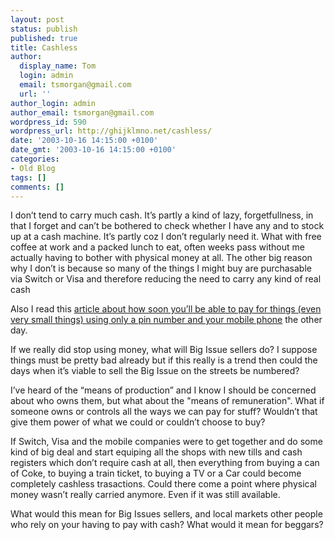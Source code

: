 ```yaml
---
layout: post
status: publish
published: true
title: Cashless
author:
  display_name: Tom
  login: admin
  email: tsmorgan@gmail.com
  url: ''
author_login: admin
author_email: tsmorgan@gmail.com
wordpress_id: 590
wordpress_url: http://ghijklmno.net/cashless/
date: '2003-10-16 14:15:00 +0100'
date_gmt: '2003-10-16 14:15:00 +0100'
categories:
- Old Blog
tags: []
comments: []
---
```

<p>I don&#8217;t tend to carry much cash. It&#8217;s partly a kind of lazy, forgetfullness, in that I forget and can&#8217;t be bothered to check whether I have any and to stock up at a cash machine. It&#8217;s partly coz I don&#8217;t regularly need it. What with free coffee at work and a packed lunch to eat, often weeks pass without me actually having to bother with physical money at all. The other big reason why I don&#8217;t is because so many of the things I might buy are purchasable via Switch or Visa and therefore reducing the need to carry any kind of real cash</p>

<p>Also I read this <a href="http://www.ananova.com/news/story/sm_828926.html?menu=news.latestheadlines"
>article about how soon you&#8217;ll be able to pay for things (even very small things) using only a pin number and your mobile phone</a> the other day.</p>

<p>If we really did stop using money, what will Big Issue sellers do? I suppose things must be pretty bad already but if this really is a trend then could the days when it&#8217;s viable to sell the Big Issue on the streets be numbered?</p>

<p>I&#8217;ve heard of the &#8220;means of production&#8221; and I know I should be concerned about who owns them, but what about the "means of remuneration". What if someone owns or controls all the ways we can pay for stuff? Wouldn&#8217;t that give them power of what we could or couldn&#8217;t choose to buy?</p>

<p>If Switch, Visa and the mobile companies were to get together and do some kind of big deal and start equiping all the shops with new tills and cash registers which don&#8217;t require cash at all, then everything from buying a can of Coke, to buying a train ticket, to buying a TV or a Car could become completely cashless trasactions. Could there come a point where physical money wasn&#8217;t really carried anymore. Even if it was still available.</p>

<p>What would this mean for Big Issues sellers, and local markets other people who rely on your having to pay with cash? What would it mean for beggars?</p>


